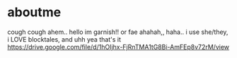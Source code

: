 # aboutme
cough cough ahem.. hello im garnish!! or fae ahahah,, haha.. i use she/they, i LOVE blocktales, and uhh yea that's it
https://drive.google.com/file/d/1hOIjhx-FjRnTMA1tG8Bi-AmFEp8v72rM/view
